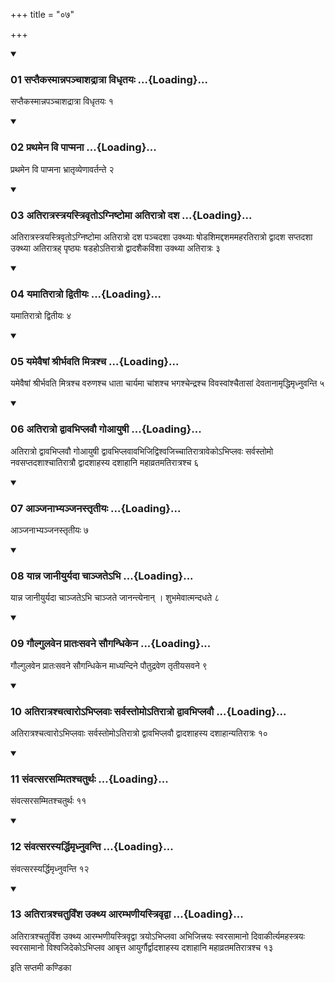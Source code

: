 +++
title = "०७"

+++

<div class="js_include" includetitle="true" newlevelforh1="3" unfilled="" url="/vedAH_yajuH/taittirIyam/sUtram/ApastambaH/shrautam/vishvAsa-prastutiH/23/07/01_saptaikasmAnnapanchAshadrAtrA_vidhRtayaH.md">
<details open><summary><h3>01 सप्तैकस्मान्नपञ्चाशद्रात्रा विधृतयः ...{Loading}...</h3></summary>

सप्तैकस्मान्नपञ्चाशद्रात्रा विधृतयः १
</details>
</div>


<div class="js_include" includetitle="true" newlevelforh1="3" unfilled="" url="/vedAH_yajuH/taittirIyam/sUtram/ApastambaH/shrautam/vishvAsa-prastutiH/23/07/02_prathamena_vi_pApmanA.md">
<details open><summary><h3>02 प्रथमेन वि पाप्मना ...{Loading}...</h3></summary>

प्रथमेन वि पाप्मना भ्रातृव्येणावर्तन्ते २
</details>
</div>


<div class="js_include" includetitle="true" newlevelforh1="3" unfilled="" url="/vedAH_yajuH/taittirIyam/sUtram/ApastambaH/shrautam/vishvAsa-prastutiH/23/07/03_atirAtrastrayastrivRto-gniShTomA_atirAtro_dasha.md">
<details open><summary><h3>03 अतिरात्रस्त्रयस्त्रिवृतोऽग्निष्टोमा अतिरात्रो दश ...{Loading}...</h3></summary>

अतिरात्रस्त्रयस्त्रिवृतोऽग्निष्टोमा अतिरात्रो दश पञ्चदशा उक्थ्याः षोडशिमद्दशममहरतिरात्रो द्वादश सप्तदशा उक्थ्या अतिरात्रह् पृष्ठ्यः षडहोऽतिरात्रो द्वादशैकविंशा उक्थ्या अतिरात्रः ३
</details>
</div>


<div class="js_include" includetitle="true" newlevelforh1="3" unfilled="" url="/vedAH_yajuH/taittirIyam/sUtram/ApastambaH/shrautam/vishvAsa-prastutiH/23/07/04_yamAtirAtro_dvitIyaH.md">
<details open><summary><h3>04 यमातिरात्रो द्वितीयः ...{Loading}...</h3></summary>

यमातिरात्रो द्वितीयः ४
</details>
</div>


<div class="js_include" includetitle="true" newlevelforh1="3" unfilled="" url="/vedAH_yajuH/taittirIyam/sUtram/ApastambaH/shrautam/vishvAsa-prastutiH/23/07/05_yamevaiShAM_shrIrbhavati_mitrashcha.md">
<details open><summary><h3>05 यमेवैषां श्रीर्भवति मित्रश्च ...{Loading}...</h3></summary>

यमेवैषां श्रीर्भवति मित्रश्च वरुणश्च धाता चार्यमा चांशश्च भगश्चेन्द्रश्च विवस्वांश्चैतासां देवतानामृद्धिमृध्नुवन्ति ५
</details>
</div>


<div class="js_include" includetitle="true" newlevelforh1="3" unfilled="" url="/vedAH_yajuH/taittirIyam/sUtram/ApastambaH/shrautam/vishvAsa-prastutiH/23/07/06_atirAtro_dvAvabhiplavau_goAyuShI.md">
<details open><summary><h3>06 अतिरात्रो द्वावभिप्लवौ गोआयुषी ...{Loading}...</h3></summary>

अतिरात्रो द्वावभिप्लवौ गोआयुषी द्वावभिप्लवावभिजिद्विश्वजिच्चातिरात्रावेकोऽभिप्लवः सर्वस्तोमो नवसप्तदशाश्चातिरात्रौ द्वादशाहस्य दशाहानि महाव्रतमतिरात्रश्च ६
</details>
</div>


<div class="js_include" includetitle="true" newlevelforh1="3" unfilled="" url="/vedAH_yajuH/taittirIyam/sUtram/ApastambaH/shrautam/vishvAsa-prastutiH/23/07/07_AnjanAbhyanjanastRtIyaH.md">
<details open><summary><h3>07 आञ्जनाभ्यञ्जनस्तृतीयः ...{Loading}...</h3></summary>

आञ्जनाभ्यञ्जनस्तृतीयः ७
</details>
</div>


<div class="js_include" includetitle="true" newlevelforh1="3" unfilled="" url="/vedAH_yajuH/taittirIyam/sUtram/ApastambaH/shrautam/vishvAsa-prastutiH/23/07/08_yAnna_jAnIyuryadA_chAnjate-bhi.md">
<details open><summary><h3>08 यान्न जानीयुर्यदा चाञ्जतेऽभि ...{Loading}...</h3></summary>

यान्न जानीयुर्यदा चाञ्जतेऽभि चाञ्जते जानन्त्येनान् । शुभमेवात्मन्दधते ८
</details>
</div>


<div class="js_include" includetitle="true" newlevelforh1="3" unfilled="" url="/vedAH_yajuH/taittirIyam/sUtram/ApastambaH/shrautam/vishvAsa-prastutiH/23/07/09_gaulgulavena_prAtaHsavane_saugandhikena.md">
<details open><summary><h3>09 गौल्गुलवेन प्रातःसवने सौगन्धिकेन ...{Loading}...</h3></summary>

गौल्गुलवेन प्रातःसवने सौगन्धिकेन माध्यन्दिने पौतुद्रवेण तृतीयसवने ९
</details>
</div>


<div class="js_include" includetitle="true" newlevelforh1="3" unfilled="" url="/vedAH_yajuH/taittirIyam/sUtram/ApastambaH/shrautam/vishvAsa-prastutiH/23/07/10_atirAtrashchatvAro-bhiplavAH_sarvastomo-tirAtro_dvAvabhiplavau.md">
<details open><summary><h3>10 अतिरात्रश्चत्वारोऽभिप्लवाः सर्वस्तोमोऽतिरात्रो द्वावभिप्लवौ ...{Loading}...</h3></summary>

अतिरात्रश्चत्वारोऽभिप्लवाः सर्वस्तोमोऽतिरात्रो द्वावभिप्लवौ द्वादशाहस्य दशाहान्यतिरात्रः १०
</details>
</div>


<div class="js_include" includetitle="true" newlevelforh1="3" unfilled="" url="/vedAH_yajuH/taittirIyam/sUtram/ApastambaH/shrautam/vishvAsa-prastutiH/23/07/11_saMvatsarasammitashchaturthaH.md">
<details open><summary><h3>11 संवत्सरसम्मितश्चतुर्थः ...{Loading}...</h3></summary>

संवत्सरसम्मितश्चतुर्थः ११
</details>
</div>


<div class="js_include" includetitle="true" newlevelforh1="3" unfilled="" url="/vedAH_yajuH/taittirIyam/sUtram/ApastambaH/shrautam/vishvAsa-prastutiH/23/07/12_saMvatsarasyarddhimRdhnuvanti.md">
<details open><summary><h3>12 संवत्सरस्यर्द्धिमृध्नुवन्ति ...{Loading}...</h3></summary>

संवत्सरस्यर्द्धिमृध्नुवन्ति १२
</details>
</div>


<div class="js_include" includetitle="true" newlevelforh1="3" unfilled="" url="/vedAH_yajuH/taittirIyam/sUtram/ApastambaH/shrautam/vishvAsa-prastutiH/23/07/13_atirAtrashchaturviMsha_ukthya_ArambhaNIyastrivRdvA.md">
<details open><summary><h3>13 अतिरात्रश्चतुर्विंश उक्थ्य आरम्भणीयस्त्रिवृद्वा ...{Loading}...</h3></summary>

अतिरात्रश्चतुर्विंश उक्थ्य आरम्भणीयस्त्रिवृद्वा त्रयोऽभिप्लवा अभिजित्त्रयः स्वरसामानो दिवाकीर्त्यमहस्त्रयः स्वरसामानो विश्वजिदेकोऽभिप्लव आबृत्त आयुर्गौर्द्वादशाहस्य दशाहानि महाव्रतमतिरात्रश्च १३
</details>
</div>



  
इति सप्तमी कण्डिका 
